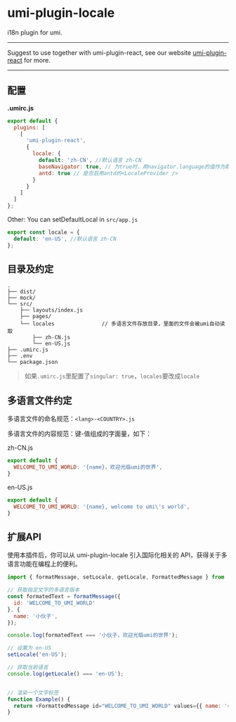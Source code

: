 # umi-plugin-locale

i18n plugin for umi.

---

Suggest to use together with umi-plugin-react, see our website [umi-plugin-react](https://umijs.org/plugin/umi-plugin-react.html) for more.

---

## 配置

**.umirc.js**

```js
export default {
  plugins: [
    [
      'umi-plugin-react',
      {
        locale: {
          default: 'zh-CN', //默认语言 zh-CN
          baseNavigator: true, // 为true时，用navigator.language的值作为默认语言
          antd: true // 是否启用antd的<LocaleProvider />
        }
      }
    ]
  ]
};
```

Other:
You can setDefaultLocal in `src/app.js`
```js
export const locale = {
  default: 'en-US', //默认语言 zh-CN
};
```

## 目录及约定

```
.
├── dist/                          
├── mock/                         
└── src/                          
    ├── layouts/index.js          
    ├── pages/                    
    └── locales               // 多语言文件存放目录，里面的文件会被umi自动读取
        ├── zh-CN.js
        └── en-US.js               
├── .umirc.js                     
├── .env                          
└── package.json
```


>如果`.umirc.js`里配置了`singular: true`，`locales`要改成`locale`


## 多语言文件约定

多语言文件的命名规范：`<lang>-<COUNTRY>.js`


多语言文件的内容规范：键-值组成的字面量，如下：

zh-CN.js

```javascript
export default {
  WELCOME_TO_UMI_WORLD: '{name}，欢迎光临umi的世界',
}
```

en-US.js

```javascript
export default {
  WELCOME_TO_UMI_WORLD: '{name}, welcome to umi\'s world',
}
```

## 扩展API

使用本插件后，你可以从 umi-plugin-locale 引入国际化相关的 API，获得关于多语言功能在编程上的便利。

```javascript
import { formatMessage, setLocale, getLocale, FormattedMessage } from 'umi-plugin-locale';

// 获取指定文字的多语言版本
const formatedText = formatMessage({
  id: 'WELCOME_TO_UMI_WORLD'
}, {
  name: '小伙子',
});

console.log(formatedText === '小伙子，欢迎光临umi的世界');

// 设置为 en-US
setLocale('en-US');

// 获取当前语言
console.log(getLocale() === 'en-US');


// 渲染一个文字标签
function Example() {
  return <FormattedMessage id="WELCOME_TO_UMI_WORLD" values={{ name: '小伙子' }} />;
}
```

